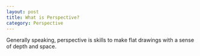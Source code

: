 ```yaml
---
layout: post
title: What is Perspective?
category: Perspective 
---
```


Generally speaking, perspective is skills to make flat drawings with a sense of depth and space. 
